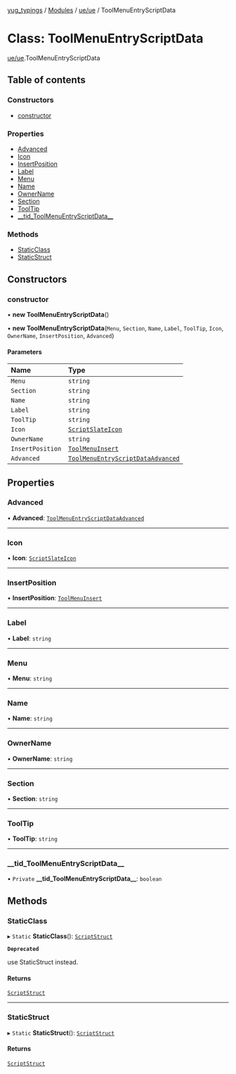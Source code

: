 [yug_typings](../README.md) / [Modules](../modules.md) / [ue/ue](../modules/ue_ue.md) / ToolMenuEntryScriptData

# Class: ToolMenuEntryScriptData

[ue/ue](../modules/ue_ue.md).ToolMenuEntryScriptData

## Table of contents

### Constructors

- [constructor](ue_ue.ToolMenuEntryScriptData.md#constructor)

### Properties

- [Advanced](ue_ue.ToolMenuEntryScriptData.md#advanced)
- [Icon](ue_ue.ToolMenuEntryScriptData.md#icon)
- [InsertPosition](ue_ue.ToolMenuEntryScriptData.md#insertposition)
- [Label](ue_ue.ToolMenuEntryScriptData.md#label)
- [Menu](ue_ue.ToolMenuEntryScriptData.md#menu)
- [Name](ue_ue.ToolMenuEntryScriptData.md#name)
- [OwnerName](ue_ue.ToolMenuEntryScriptData.md#ownername)
- [Section](ue_ue.ToolMenuEntryScriptData.md#section)
- [ToolTip](ue_ue.ToolMenuEntryScriptData.md#tooltip)
- [\_\_tid\_ToolMenuEntryScriptData\_\_](ue_ue.ToolMenuEntryScriptData.md#__tid_toolmenuentryscriptdata__)

### Methods

- [StaticClass](ue_ue.ToolMenuEntryScriptData.md#staticclass)
- [StaticStruct](ue_ue.ToolMenuEntryScriptData.md#staticstruct)

## Constructors

### constructor

• **new ToolMenuEntryScriptData**()

• **new ToolMenuEntryScriptData**(`Menu`, `Section`, `Name`, `Label`, `ToolTip`, `Icon`, `OwnerName`, `InsertPosition`, `Advanced`)

#### Parameters

| Name | Type |
| :------ | :------ |
| `Menu` | `string` |
| `Section` | `string` |
| `Name` | `string` |
| `Label` | `string` |
| `ToolTip` | `string` |
| `Icon` | [`ScriptSlateIcon`](ue_ue.ScriptSlateIcon.md) |
| `OwnerName` | `string` |
| `InsertPosition` | [`ToolMenuInsert`](ue_ue.ToolMenuInsert.md) |
| `Advanced` | [`ToolMenuEntryScriptDataAdvanced`](ue_ue.ToolMenuEntryScriptDataAdvanced.md) |

## Properties

### Advanced

• **Advanced**: [`ToolMenuEntryScriptDataAdvanced`](ue_ue.ToolMenuEntryScriptDataAdvanced.md)

___

### Icon

• **Icon**: [`ScriptSlateIcon`](ue_ue.ScriptSlateIcon.md)

___

### InsertPosition

• **InsertPosition**: [`ToolMenuInsert`](ue_ue.ToolMenuInsert.md)

___

### Label

• **Label**: `string`

___

### Menu

• **Menu**: `string`

___

### Name

• **Name**: `string`

___

### OwnerName

• **OwnerName**: `string`

___

### Section

• **Section**: `string`

___

### ToolTip

• **ToolTip**: `string`

___

### \_\_tid\_ToolMenuEntryScriptData\_\_

• `Private` **\_\_tid\_ToolMenuEntryScriptData\_\_**: `boolean`

## Methods

### StaticClass

▸ `Static` **StaticClass**(): [`ScriptStruct`](ue_ue.ScriptStruct.md)

**`Deprecated`**

use StaticStruct instead.

#### Returns

[`ScriptStruct`](ue_ue.ScriptStruct.md)

___

### StaticStruct

▸ `Static` **StaticStruct**(): [`ScriptStruct`](ue_ue.ScriptStruct.md)

#### Returns

[`ScriptStruct`](ue_ue.ScriptStruct.md)

